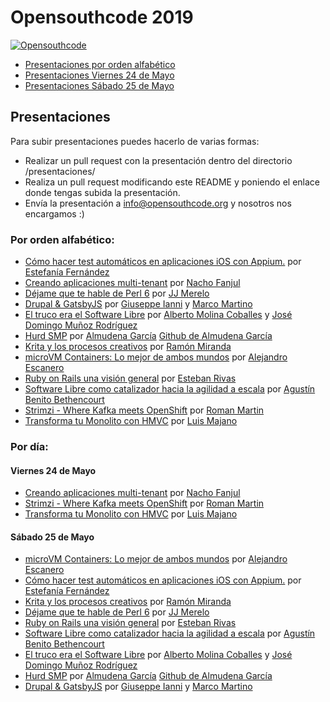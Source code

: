 # Opensouthcode 2019

[![Opensouthcode](/logos/solo_logo.png)](https://www.opensouthcode.org/conferences/opensouthcode2019)

 - [Presentaciones por orden alfabético](#por-orden-alfabético)
 - [Presentaciones Viernes 24 de Mayo](#viernes-24-de-mayo)
 - [Presentaciones Sábado 25 de Mayo](#sábado-25-de-mayo)

## Presentaciones

  Para subir presentaciones puedes hacerlo de varias formas:

  - Realizar un pull request con la presentación dentro del directorio /presentaciones/
  - Realiza un pull request modificando este README y poniendo el enlace donde tengas subida la presentación.
  - Envía la presentación a info@opensouthcode.org y nosotros nos encargamos :)


### Por orden alfabético:
- [Cómo hacer test automáticos en aplicaciones iOS con Appium.](https://es.slideshare.net/estefafdez/open-southcode-ios-testing-with-appium) por [Estefanía Fernández](https://www.opensouthcode.org/conferences/opensouthcode2019/program/proposals/171)
 - [Creando aplicaciones multi-tenant](https://es.slideshare.net/NachoFanjulCorteguer/creando-aplicaciones-multitenant-opensouthcode-2019) por [Nacho Fanjul](https://www.opensouthcode.org/conferences/opensouthcode2019/program/proposals/217)
 - [Déjame que te hable de Perl 6](https://jj.github.io/hablando-p6/#/) por [JJ Merelo](https://www.opensouthcode.org/conferences/opensouthcode2019/program/proposals/172)
 - [Drupal & GatsbyJS](https://gatsbydrupal.osc.web1.soulweb.it) por [Giuseppe Ianni](https://www.opensouthcode.org/conferences/opensouthcode2019/program/proposals/226) y [Marco Martino](https://www.opensouthcode.org/conferences/opensouthcode2019/program/proposals/226)
 - [El truco era el Software Libre](https://iesgn.github.io/opensouthcode2019/#/) por [Alberto Molina Coballes](https://www.opensouthcode.org/conferences/opensouthcode2019/program/proposals/178) y [José Domingo Muñoz Rodríguez](https://www.opensouthcode.org/conferences/opensouthcode2019/program/proposals/178)
 - [Hurd SMP](https://docs.google.com/presentation/d/1ZUkbgPljdsLg04dxxXux1H1TErPfKv46WAEmvCzod3Q/edit?usp=sharing) por [Almudena García](https://www.opensouthcode.org/conferences/opensouthcode2019/program/proposals/194) [Github de Almudena García](https://github.com/AlmuHS)
 - [Krita y los procesos creativos](./presentaciones/Krita.pdf) por [Ramón Miranda](https://www.opensouthcode.org/conferences/opensouthcode2019/program/proposals/245)
 - [microVM Containers: Lo mejor de ambos mundos](https://disasterproject.com/docs/pres/index2019.html#/presentacion) por [Alejandro Escanero](https://www.opensouthcode.org/conferences/opensouthcode2019/program/proposals/200)
 - [Ruby on Rails una visión general](./presentaciones/Ruby-On-Rails.pdf) por [Esteban Rivas](https://www.opensouthcode.org/conferences/opensouthcode2019/program/proposals/251)
 - [Software Libre como catalizador hacia la agilidad a escala](https://www.slideshare.net/toscalix/embracing-floss-asashortcuttowardsagility) por [Agustín Benito Bethencourt](https://www.opensouthcode.org/conferences/opensouthcode2019/program/proposals/196)
 - [Strimzi - Where Kafka meets OpenShift](./presentaciones/Strimzi-Where-Kafka-meets-OpenShift.pdf) por [Roman Martin](https://www.opensouthcode.org/users/903)
 - [Transforma tu Monolito con HMVC](https://www.slideshare.net/ortussolutions/transforma-tu-monolito-con-hmvc) por [Luis Majano](https://www.opensouthcode.org/conferences/opensouthcode2019/program/proposals/247)

### Por día:

#### Viernes 24 de Mayo
 - [Creando aplicaciones multi-tenant](https://es.slideshare.net/NachoFanjulCorteguer/creando-aplicaciones-multitenant-opensouthcode-2019) por [Nacho Fanjul](https://www.opensouthcode.org/conferences/opensouthcode2019/program/proposals/217)
 - [Strimzi - Where Kafka meets OpenShift](./presentaciones/Strimzi-Where-Kafka-meets-OpenShift.pdf) por [Roman Martin](https://www.opensouthcode.org/users/903)
 - [Transforma tu Monolito con HMVC](https://www.slideshare.net/ortussolutions/transforma-tu-monolito-con-hmvc) por [Luis Majano](https://www.opensouthcode.org/conferences/opensouthcode2019/program/proposals/247)

#### Sábado 25 de Mayo
 - [microVM Containers: Lo mejor de ambos mundos](https://disasterproject.com/docs/pres/index2019.html#/presentacion) por [Alejandro Escanero](https://www.opensouthcode.org/conferences/opensouthcode2019/program/proposals/200)
 - [Cómo hacer test automáticos en aplicaciones iOS con Appium.](https://es.slideshare.net/estefafdez/open-southcode-ios-testing-with-appium) por [Estefanía Fernández](https://www.opensouthcode.org/conferences/opensouthcode2019/program/proposals/171)
 - [Krita y los procesos creativos](./presentaciones/Krita.pdf) por [Ramón Miranda](https://www.opensouthcode.org/conferences/opensouthcode2019/program/proposals/245)
 - [Déjame que te hable de Perl 6](https://jj.github.io/hablando-p6/#/) por [JJ Merelo](https://www.opensouthcode.org/conferences/opensouthcode2019/program/proposals/172)
 - [Ruby on Rails una visión general](./presentaciones/Ruby-On-Rails.pdf) por [Esteban Rivas](https://www.opensouthcode.org/conferences/opensouthcode2019/program/proposals/251)
 - [Software Libre como catalizador hacia la agilidad a escala](https://www.slideshare.net/toscalix/embracing-floss-asashortcuttowardsagility) por [Agustín Benito Bethencourt](https://www.opensouthcode.org/conferences/opensouthcode2019/program/proposals/196)
 - [El truco era el Software Libre](https://iesgn.github.io/opensouthcode2019/#/) por [Alberto Molina Coballes](https://www.opensouthcode.org/conferences/opensouthcode2019/program/proposals/178) y [José Domingo Muñoz Rodríguez](https://www.opensouthcode.org/conferences/opensouthcode2019/program/proposals/178)
 - [Hurd SMP](https://docs.google.com/presentation/d/1ZUkbgPljdsLg04dxxXux1H1TErPfKv46WAEmvCzod3Q/edit?usp=sharing) por [Almudena García](https://www.opensouthcode.org/conferences/opensouthcode2019/program/proposals/194) [Github de Almudena García](https://github.com/AlmuHS)
 - [Drupal & GatsbyJS](https://gatsbydrupal.osc.web1.soulweb.it) por [Giuseppe Ianni](https://www.opensouthcode.org/conferences/opensouthcode2019/program/proposals/226) y [Marco Martino](https://www.opensouthcode.org/conferences/opensouthcode2019/program/proposals/226)
